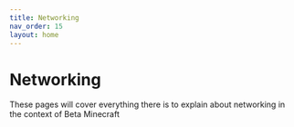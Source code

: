 ```yaml
---
title: Networking
nav_order: 15
layout: home
---
```


# Networking
These pages will cover everything there is to explain about networking in the context of Beta Minecraft